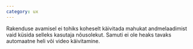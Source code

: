 ```yaml
---
category: ux
---
```

Rakenduse avamisel ei tohiks koheselt käivitada mahukat andmelaadimist vaid
küsida selleks kasutaja nõusolekut. Samuti ei ole heaks tavaks automaatne heli
või video käivitamine.
